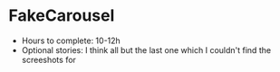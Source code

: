 # FakeCarousel
* Hours to complete: 10-12h
* Optional stories: I think all but the last one which I couldn't find the screeshots for
